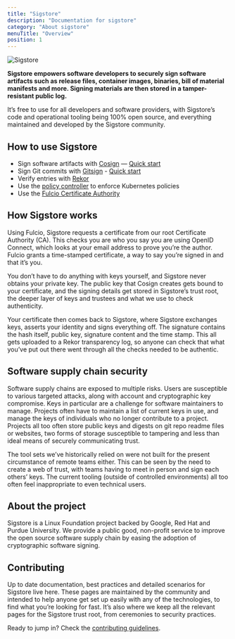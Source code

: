 ```yaml
---
title: "Sigstore"
description: "Documentation for sigstore"
category: "About sigstore"
menuTitle: "Overview"
position: 1
---
```


![Sigstore](/sigstore-logo_horizontal-color.svg)

**Sigstore empowers software developers to securely sign software artifacts such as release files, container images, binaries, bill of material manifests and more. Signing materials are then stored in a tamper-resistant public log.**

It’s free to use for all developers and software providers, with Sigstore’s code and operational tooling being 100% open source, and everything maintained and developed by the Sigstore community.

## How to use Sigstore

* Sign software artifacts with [Cosign](/cosign/overview/) — [Quick start](/cosign/overview/#quick-start)
* Sign Git commits with [Gitsign](/gitsign/overview/) - [Quick start](/gitsign/overview/#quick-start)
* Verify entries with [Rekor](/rekor/CLI/#verify-proof-of-entry)
* Use the [policy controller](/policy-controller/overview/) to enforce Kubernetes policies
* Use the [Fulcio Certificate Authority](/fulcio/overview/)

## How Sigstore works

Using Fulcio, Sigstore requests a certificate from our root Certificate Authority (CA). This checks you are who you say you are using OpenID Connect, which looks at your email address to prove you’re the author. Fulcio grants a time-stamped certificate, a way to say you’re signed in and that it’s you.

You don’t have to do anything with keys yourself, and Sigstore never obtains your private key. The public key that Cosign creates gets bound to your certificate, and the signing details get stored in Sigstore’s trust root, the deeper layer of keys and trustees and what we use to check authenticity.

Your certificate then comes back to Sigstore, where Sigstore exchanges keys, asserts your identity and signs everything off. The signature contains the hash itself, public key, signature content and the time stamp. This all gets uploaded to a Rekor transparency log, so anyone can check that what you’ve put out there went through all the checks needed to be authentic.

## Software supply chain security

Software supply chains are exposed to multiple risks. Users are susceptible to various targeted attacks, along with account and cryptographic key compromise. Keys in particular are a challenge for software maintainers to manage. Projects often have to maintain a list of current keys in use, and manage the keys of individuals who no longer contribute to a project. Projects all too often store public keys and digests on git repo readme files or websites, two forms of storage susceptible to tampering and less than ideal means of securely communicating trust.

The tool sets we’ve historically relied on were not built for the present circumstance of remote teams either. This can be seen by the need to create a web of trust, with teams having to meet in person and sign each others’ keys. The current tooling (outside of controlled environments) all too often feel inappropriate to even technical users.

## About the project

Sigstore is a Linux Foundation project backed by Google, Red Hat and Purdue University. We provide a public good, non-profit service to improve the open source software supply chain by easing the adoption of cryptographic software signing.

## Contributing

Up to date documentation, best practices and detailed scenarios for Sigstore live here. These pages are maintained by the community and intended to help anyone get set up easily with any of the technologies, to find what you’re looking for fast. It’s also where we keep all the relevant pages for the Sigstore trust root, from ceremonies to security practices.

Ready to jump in? Check the [contributing guidelines](/contributing/).
